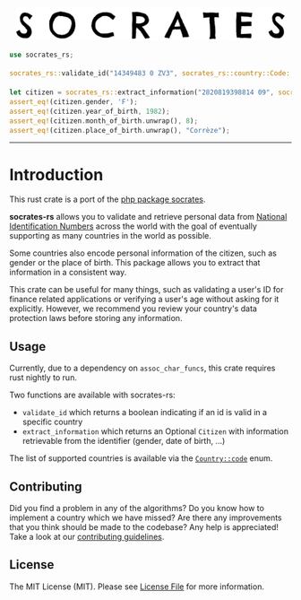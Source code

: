 <p align="center">
    <img src="https://raw.githubusercontent.com/AlexOlival/socrates/master/docs/logo.png" alt="Socrates logo" width="480">
</p>

```rust
use socrates_rs;

socrates_rs::validate_id("14349483 0 ZV3", socrates_rs::country::Code::PT);

let citizen = socrates_rs::extract_information("2820819398814 09", socrates_rs::country::Code::FR).unwrap();
assert_eq!(citizen.gender, 'F');
assert_eq!(citizen.year_of_birth, 1982);
assert_eq!(citizen.month_of_birth.unwrap(), 8);
assert_eq!(citizen.place_of_birth.unwrap(), "Corrèze");
```
------
# Introduction
This rust crate is a port of the [php package socrates](https://github.com/reducktion/socrates).

**socrates-rs** allows you to validate and retrieve personal data from [National Identification Numbers](https://en.wikipedia.org/wiki/National_identification_number) across the world with the goal of eventually supporting as many countries in the world as possible.
<p>Some countries also encode personal information of the citizen, such as gender or the place of birth. This package allows you to extract that information in a consistent way.</p>
<p>This crate can be useful for many things, such as validating a user's ID for finance related applications or verifying a user's age without asking for it explicitly. However, we recommend you review your country's data protection laws before storing any information.</p>

## Usage
Currently, due to a dependency on `assoc_char_funcs`, this crate requires rust nightly to run.

Two functions are available with socrates-rs:
 * `validate_id` which returns a boolean indicating if an id is valid in a specific country
 * `extract_information` which returns an Optional `Citizen` with information retrievable from the identifier (gender, date of birth, ...)
 
The list of supported countries is available via the [`Country::code`](https://github.com/reducktion/socrates-rs/blob/master/src/country.rs) enum.
 

## Contributing
Did you find a problem in any of the algorithms? 
Do you know how to implement a country which we have missed?
Are there any improvements that you think should be made to the codebase?
Any help is appreciated! Take a look at our [contributing guidelines](https://github.com/reducktion/socrates/blob/master/CONTRIBUTING.md).

## License
The MIT License (MIT). Please see [License File](LICENSE.md) for more information. 
